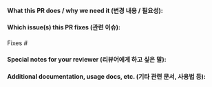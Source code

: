 #### What this PR does / why we need it (변경 내용 / 필요성): 

#### Which issue(s) this PR fixes (관련 이슈):

Fixes #

#### Special notes for your reviewer (리뷰어에게 하고 싶은 말):

#### Additional documentation, usage docs, etc. (기타 관련 문서, 사용법 등):

